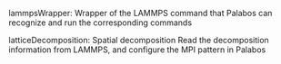 lammpsWrapper: Wrapper of the LAMMPS command that Palabos can recognize and run the corresponding commands

latticeDecomposition: Spatial decomposition Read the decomposition information from LAMMPS, and configure the 
MPI pattern in Palabos